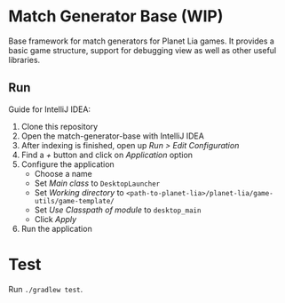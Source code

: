# Match Generator Base (WIP)

Base framework for match generators for Planet Lia games. 
It provides a basic game structure, support for debugging view as well as other useful libraries.

## Run

Guide for IntelliJ IDEA:

1. Clone this repository
2. Open the match-generator-base with IntelliJ IDEA
3. After indexing is finished, open up *Run > Edit Configuration*
4. Find a *+* button and click on *Application* option
5. Configure the application
    - Choose a name
    - Set *Main class* to `DesktopLauncher`
    - Set *Working directory* to `<path-to-planet-lia>/planet-lia/game-utils/game-template/`
    - Set *Use Classpath of module* to `desktop_main`
    - Click *Apply*
6. Run the application
 
# Test
Run `./gradlew test`.